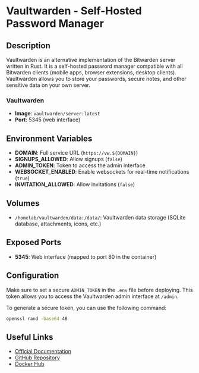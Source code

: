 # Vaultwarden - Self-Hosted Password Manager

## Description

Vaultwarden is an alternative implementation of the Bitwarden server written in Rust. It is a self-hosted password manager compatible with all Bitwarden clients (mobile apps, browser extensions, desktop clients). Vaultwarden allows you to store your passwords, secure notes, and other sensitive data on your own server.

### Vaultwarden

- **Image**: `vaultwarden/server:latest`
- **Port**: 5345 (web interface)

## Environment Variables

- **DOMAIN**: Full service URL (`https://vw.${DOMAIN}`)
- **SIGNUPS_ALLOWED**: Allow signups (`false`)
- **ADMIN_TOKEN**: Token to access the admin interface
- **WEBSOCKET_ENABLED**: Enable websockets for real-time notifications (`true`)
- **INVITATION_ALLOWED**: Allow invitations (`false`)

## Volumes

- `/homelab/vaultwarden/data:/data/`: Vaultwarden data storage (SQLite database, attachments, icons, etc.)

## Exposed Ports

- **5345**: Web interface (mapped to port 80 in the container)

## Configuration

Make sure to set a secure `ADMIN_TOKEN` in the `.env` file before deploying. This token allows you to access the Vaultwarden admin interface at `/admin`.

To generate a secure token, you can use the following command:

```bash
openssl rand -base64 48
```

## Useful Links

- [Official Documentation](https://github.com/dani-garcia/vaultwarden/wiki)
- [GitHub Repository](https://github.com/dani-garcia/vaultwarden)
- [Docker Hub](https://hub.docker.com/r/vaultwarden/server)

